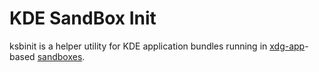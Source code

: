 # KDE SandBox Init

ksbinit is a helper utility for KDE application bundles running in [xdg-app](https://github.com/alexlarsson/xdg-app/)-based [sandboxes](https://wiki.gnome.org/Projects/SandboxedApps).
